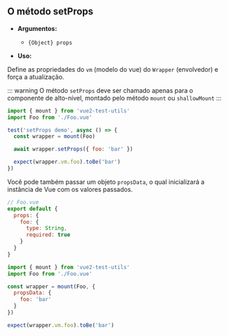 ## O método setProps

- **Argumentos:**

  - `{Object} props`

- **Uso:**

Define as propriedades do `vm` (modelo do vue) do `Wrapper` (envolvedor) e força a atualização.

::: warning
O método `setProps` deve ser chamado apenas para o componente de alto-nível, montado pelo método `mount` ou `shallowMount`
:::

```js
import { mount } from 'vue2-test-utils'
import Foo from './Foo.vue'

test('setProps demo', async () => {
  const wrapper = mount(Foo)

  await wrapper.setProps({ foo: 'bar' })

  expect(wrapper.vm.foo).toBe('bar')
})
```

Você pode também passar um objeto `propsData`, o qual inicializará a instância de Vue com os valores passados.

```js
// Foo.vue
export default {
  props: {
    foo: {
      type: String,
      required: true
    }
  }
}
```

```js
import { mount } from 'vue2-test-utils'
import Foo from './Foo.vue'

const wrapper = mount(Foo, {
  propsData: {
    foo: 'bar'
  }
})

expect(wrapper.vm.foo).toBe('bar')
```
